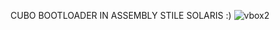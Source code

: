 CUBO BOOTLOADER IN ASSEMBLY STILE SOLARIS :)
![vbox2](https://github.com/user-attachments/assets/85eb2a43-25d2-41e7-b71b-cdb35d2f96c7)
